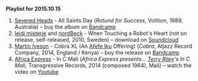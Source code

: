 **Playlist for 2015.10.15**

1. [Severed Heads](http://musicbrainz.org/artist/4976edcf-58c3-49b6-b6f1-2d8277e60d26) - All Saints Day (_Rotund for Success_, Volition, 1989, Australia) – buy the album on [Bandcamp](https://severedheads.bandcamp.com/album/rotund-for-success)
1. [leidi misterie](http://musicbrainz.org/artist/42fe485c-d146-454d-8e82-6e91ce828aee) and [nordBeck](http://musicbrainz.org/artist/411cc6a7-37b5-47f1-b3cf-843b5ecf2a1c) - When Touching a Robot's Heart (not on release, self-released, 2010, Sweden) – download on [Soundcloud](https://soundcloud.com/leidi-misterie/leidi-misterie-and-nordbeck-when-touching-a-robots-heart)
1. [Martin Iveson](http://musicbrainz.org/artist/e8a19590-be2d-4613-9e2a-2cc3a32c2bb1) - Cobra XL (An [Afefe Iku](http://musicbrainz.org/artist/8f7e3580-a766-406e-8b18-8f6656048531) Offering) (_Cobra_, Atjazz Record Company, 2014, England / Kenya) – buy the release on [Bandcamp](https://atjazzrecordcompany.bandcamp.com/album/cobra)
1. [Africa Express](http://musicbrainz.org/artist/64e82e9d-03c0-4cf7-ac48-bf5e1f07f2b2) - In C Mali (_Africa Express presents… [Terry Riley](http://musicbrainz.org/artist/7bf257bf-19a8-4205-8ae8-98511e50b719)'s In C Mali_, Transgressive Records, 2014 (composed 1964), Mali) – watch the video on [Youtube](https://youtu.be/_FXQ68ZkWVw)